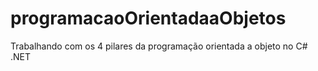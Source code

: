 # programacaoOrientadaaObjetos
Trabalhando com os 4 pilares da programação orientada a objeto no C# .NET
